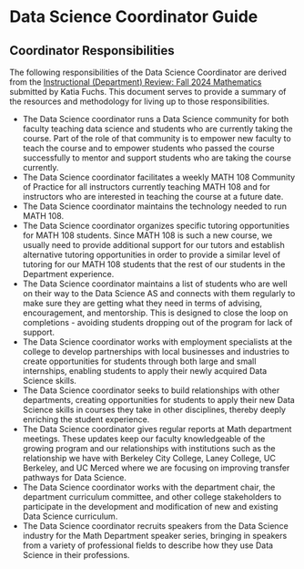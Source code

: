 # Data Science Coordinator Guide

## Coordinator Responsibilities
The following responsibilities of the Data Science Coordinator are derived from the [Instructional (Department) Review: Fall 2024 Mathematics
](https://ccsf.curricunet.com/DynamicReports/AllFieldsReportByEntity/80069?entityType=Module&reportId=146) submitted by Katia Fuchs. This document serves to provide a summary of the resources and methodology for living up to those responsibilities. 

- The Data Science coordinator runs a Data Science community for both faculty teaching data science and students who are currently taking the course. Part of the role of that community is to empower new faculty to teach the course and to empower students who passed the course successfully to mentor and support students who are taking the course currently.
- The Data Science coordinator facilitates a weekly MATH 108 Community of Practice for all instructors currently teaching MATH 108 and for instructors who are interested in teaching the course at a future date.
- The Data Science coordinator maintains the technology needed to run MATH 108.
- The Data Science coordinator organizes specific tutoring opportunities for MATH 108 students. Since MATH 108 is such a new course, we usually need to provide additional support for our tutors and establish alternative tutoring opportunities in order to provide a similar level of tutoring for our MATH 108 students that the rest of our students in the Department experience.
- The Data Science coordinator maintains a list of students who are well on their way to the Data Science AS and connects with them regularly to make sure they are getting what they need in terms of advising, encouragement, and mentorship. This is designed to close the loop on completions - avoiding students dropping out of the program for lack of support. 
- The Data Science coordinator works with employment specialists at the college to develop partnerships with local businesses and industries to create opportunities for students through both large and small internships, enabling students to apply their newly acquired Data Science skills.
- The Data Science coordinator seeks to build relationships with other departments, creating opportunities for students to apply their new Data Science skills in courses they take in other disciplines, thereby deeply enriching the student experience.
- The Data Science coordinator gives regular reports at Math department meetings. These updates keep our faculty knowledgeable of the growing program and our relationships with institutions such as the relationship we have with Berkeley City College, Laney College, UC Berkeley, and UC Merced where we are focusing on improving transfer pathways for Data Science.
- The Data Science coordinator works with the department chair, the department curriculum committee, and other college stakeholders to participate in the development and modification of new and existing Data Science curriculum. 
- The Data Science coordinator recruits speakers from the Data Science industry for the Math Department speaker series, bringing in speakers from a variety of professional fields to describe how they use Data Science in their professions.